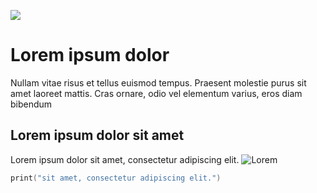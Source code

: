 ![](pastaGif/Namassa3.gif)

# Lorem ipsum dolor
Nullam vitae risus et tellus euismod tempus. Praesent molestie purus sit amet laoreet mattis. Cras ornare, odio vel elementum varius, eros diam bibendum
## Lorem ipsum dolor sit amet

Lorem ipsum dolor sit amet, consectetur adipiscing elit. ![Lorem](https://www.google.com/url?sa=t&source=web&rct=j&opi=89978449&url=https://www.lipsum.com/feed/html&ved=2ahUKEwien9WKiLKLAxUgLrkGHWgOBn8QFnoECAkQAQ&usg=AOvVaw1g4nPW1otWJtEYMVZ_InkE)

```Swift
print("sit amet, consectetur adipiscing elit.")
